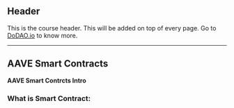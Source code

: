 ## Header
This is the course header. This will be added on top of every page. Go to [DoDAO.io](https://www.dodao.io) to know more.

 ---
 
 ## AAVE Smart Contracts
 
 **AAVE Smart Contrcts Intro**        
### What is Smart Contract:
 
 
